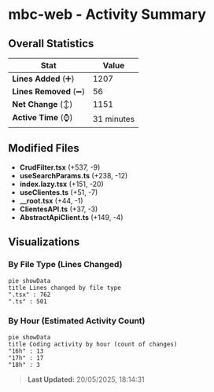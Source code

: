 # mbc-web - Activity Summary 

## Overall Statistics

| Stat                   | Value                                                             |
| ---------------------- | ----------------------------------------------------------------- |
| **Lines Added** (➕)   | 1207                                          |
| **Lines Removed** (➖) | 56                                        |
| **Net Change** (↕)    | 1151                |
| **Active Time** (⌚)   | 31 minutes |


## Modified Files
- **CrudFilter.tsx** (+537, -9)
- **useSearchParams.ts** (+238, -12)
- **index.lazy.tsx** (+151, -20)
- **useClientes.ts** (+51, -7)
- **__root.tsx** (+44, -1)
- **ClientesAPI.ts** (+37, -3)
- **AbstractApiClient.ts** (+149, -4)

## Visualizations

### By File Type (Lines Changed)

```mermaid
pie showData
title Lines changed by file type
".tsx" : 762
".ts" : 501
```

### By Hour (Estimated Activity Count)

```mermaid
pie showData
title Coding activity by hour (count of changes)
"16h" : 13
"17h" : 17
"18h" : 3
```


> **Last Updated:** 20/05/2025, 18:14:31